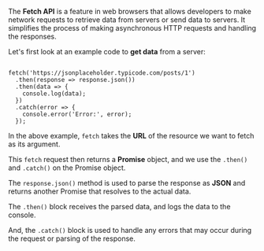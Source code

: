 The **Fetch API** is a feature in web browsers that
allows developers to make network requests to
retrieve data from servers or send data to servers.
It simplifies the process of making asynchronous HTTP
requests and handling the responses.

Let's first look at an example code to **get data** from a server:

<codeblock language="javascript" type="lesson">
<code>
fetch('https://jsonplaceholder.typicode.com/posts/1')
  .then(response => response.json())
  .then(data => {
    console.log(data);
  })
  .catch(error => {
    console.error('Error:', error);
  });
</code>
</codeblock>

In the above example, `fetch` takes the **URL** of the resource we want
to fetch as its argument.

This `fetch` request then returns a **Promise** object, and we use the
`.then()` and `.catch()` on the Promise object.

The `response.json()` method is used to parse the response as **JSON**
and returns another Promise that resolves to the actual data.

The `.then()` block receives the parsed data, and logs the data to the console.

And, the `.catch()` block is used to handle any errors that may occur during
the request or parsing of the response.
